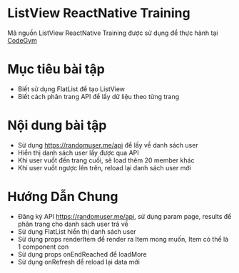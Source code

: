 # ListView ReactNative Training
Mã nguồn ListView ReactNative Training được sử dụng để thực hành tại [CodeGym](https://codegym.vn)
# Mục tiêu bài tập
- Biết sử dụng FlatList để tạo ListView
- Biết cách phân trang API để lấy dữ liệu theo từng trang

# Nội dung bài tập

- Sử dụng https://randomuser.me/api để lấy về danh sách user
- Hiển thị danh sách user lấy được qua API
- Khi user vuốt đến trang cuối, sẽ load thêm 20 member khác
- Khi user vuốt ngược lên trên, reload lại danh sách user mới

# Hướng Dẫn Chung
- Đăng ký API https://randomuser.me/api, sử dụng param page, results để phân trang cho danh sách user trả về
- Sử dụng FlatList hiển thị danh sách user
- Sử dụng props renderItem để render ra Item mong muốn, Item có thể là 1 component con
- Sử dụng props onEndReached để loadMore
- Sử dụng onRefresh để reload lại data mới
